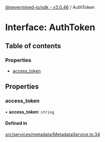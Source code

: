 [@nevermined-io/sdk - v3.0.46](../code-reference.md) / AuthToken

# Interface: AuthToken

## Table of contents

### Properties

- [access_token](AuthToken.md#access_token)

## Properties

### access_token

• **access_token**: `string`

#### Defined in

[src/services/metadata/MetadataService.ts:34](https://github.com/nevermined-io/sdk-js/blob/5c9d0f7d6fcba54812075b53cb60060936ceb745/src/services/metadata/MetadataService.ts#L34)
